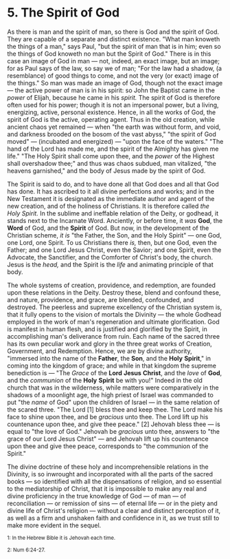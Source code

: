 # 5. The Spirit of God

As there is man and the spirit of man, so there is God and the spirit of  God.  They  are  capable  of  a  separate  and  distinct  existence. "What man knoweth the things of a man," says Paul, "but the spirit of man that is in him; even so the things of God knoweth no man but the Spirit of God." There is in this case an image of God in man — not, indeed, an exact image, but an image; for as Paul says of the  law,  so  say  we  of  man;  "For  the  law  had  a  shadow,  (a resemblance) of good things to come, and not the very (or exact) image of the things." So man was made an image of God, though not the exact image — the active power of man is in his spirit: so John the Baptist came in the *power* of Elijah, because he came in his *spirit.* The spirit of God is therefore often used for his power; though  it  is  not  an  impersonal  power,  but  a  living,  energizing, active,  personal  existence.  Hence,  in  all  the  works  of  God,  the spirit  of  God  is  the  active,  operating  agent.  Thus  in  the  old creation, while ancient chaos yet remained — when "the earth was without form, and void, and darkness brooded on the bosom of the vast  abyss,"  "the  spirit  of  God  moved" — (incubated  and energized) — "upon the face of the waters." "The hand of the Lord has made me, and the spirit of the Almighty has given me life." "The  Holy  Spirit  shall  come  upon  thee,  and  the  *power*  of  the Highest shall overshadow thee;" and thus was chaos subdued, man vitalized, "the heavens garnished," and the body of Jesus made by the spirit of God. 

The Spirit is said to do, and to have done all that God does and all that God has done. It has ascribed to it all divine perfections and works; and in the New Testament it is designated as the immediate author  and  agent  of  the  new  creation,  and  of  the  holiness  of Christians. It is therefore called *the Holy Spirit.* In the sublime and ineffable relation of the Deity, or godhead, it stands next to the Incarnate Word. Anciently, or before time, it *was* **God**, the **Word** of God, and the **Spirit** of God. But now, in the development of the Christian  scheme,  *it  is*  "the  Father,  the  Son,  and  the  Holy Spirit" — one God, one Lord, one Spirit. To us Christians there *is,* then, but one God, even the Father; and one Lord Jesus Christ, even the Savior; and one Spirit, even the Advocate, the Sanctifier, and the Comforter of Christ's body, the church. Jesus is the *head,* and the Spirit is the *life* and animating principle of that body. 

The whole systems of creation, providence, and redemption, are founded upon these relations in the Deity. Destroy these, blend and confound these, and nature, providence, and grace, are blended, confounded, and destroyed. The peerless and supreme excellency of  the  Christian  system  is,  that  it  fully  opens  to  the  vision  of mortals the Divinity — the whole Godhead employed in the work of man's regeneration and ultimate glorification. God is manifest in human  flesh,  and  is  justified  and  glorified  by  the  Spirit,  in accomplishing  man's  deliverance  from  ruin.  Each  name  of  the sacred three has its own peculiar work and glory in the three great works of Creation, Government, and Redemption. Hence, we are by divine authority, "immersed into the name of the **Father**, the **Son**, and the **Holy** **Spirit**," in coming into the kingdom of grace; and while in that kingdom the supreme benediction is — "The *Grace* of  the  **Lord**  **Jesus**  **Christ**,  and  the  *love*  of  **God**,  and  the *communion* of the **Holy** **Spirit** be with you!" Indeed in the old church  that  was  in  the  wilderness,  while  matters  were comparatively in the shadows of a moonlight age, the high priest of Israel was commanded to put "the *name* of God" upon the children of Israel — in the same relation of the scared three. "The Lord [1] bless thee and keep thee. The Lord make his face to shine upon thee, and be *gracious* unto thee. The Lord lift up his countenance upon thee, and give thee peace." [2] Jehovah bless thee — is equal to "the love of God." Jehovah be *gracious* unto thee, answers to "the grace of our Lord Jesus Christ" — and Jehovah lift up his countenance upon thee and give thee peace, corresponds to "the communion of the Spirit." 

The divine doctrine of these holy and incomprehensible relations in the Divinity, is so inwrought and incorporated with all the parts of  the  sacred  books — so  identified  with  all  the  dispensations  of religion, and so essential to the mediatorship of Christ, that it is impossible  to  make  any  real  and  divine  proficiency  in  the  true knowledge  of  God — of  man — of  reconciliation — or  remission  of sins — of  eternal  life — or  in  the  piety  and  divine  life  of  Christ's religion — without a clear and distinct perception of it, as well as a firm and unshaken faith and confidence in it, as we trust still to make more evident in the sequel. 


<sub>1: In the Hebrew Bible it is Jehovah each time.</sub>

<sub>2: Num 6:24-27.</sub>
